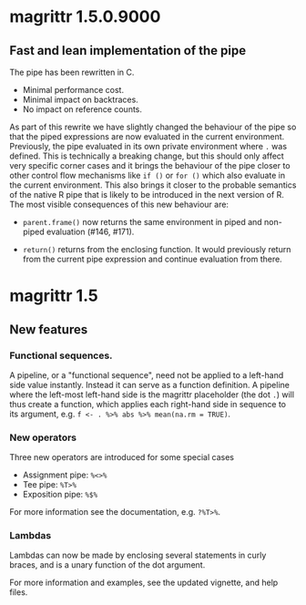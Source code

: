 
# magrittr 1.5.0.9000

## Fast and lean implementation of the pipe

The pipe has been rewritten in C.

- Minimal performance cost.
- Minimal impact on backtraces.
- No impact on reference counts.

As part of this rewrite we have slightly changed the behaviour of the
pipe so that the piped expressions are now evaluated in the current
environment. Previously, the pipe evaluated in its own private
environment where `.` was defined. This is technically a breaking
change, but this should only affect very specific corner cases and it
brings the behaviour of the pipe closer to other control flow
mechanisms like `if ()` or `for ()` which also evaluate in the current
environment. This also brings it closer to the probable semantics of
the native R pipe that is likely to be introduced in the next version
of R. The most visible consequences of this new behaviour are:

- `parent.frame()` now returns the same environment in piped and
  non-piped evaluation (#146, #171).

- `return()` returns from the enclosing function. It would previously
  return from the current pipe expression and continue evaluation from
  there.


# magrittr 1.5

## New features

### Functional sequences.
A pipeline, or a "functional sequence", need not be applied
to a left-hand side value instantly. Instead it can serve as
a function definition. A pipeline where the left-most left-hand
side is the magrittr placeholder (the dot `.`) will thus create a
function, which applies each right-hand side in sequence to its
argument, e.g. `f <- . %>% abs %>% mean(na.rm = TRUE)`.

### New operators
Three new operators are introduced for some special cases

* Assignment pipe: `%<>%`
* Tee pipe: `%T>%`
* Exposition pipe: `%$%`

For more information see the documentation, e.g. `?%T>%`.

### Lambdas
Lambdas can now be made by enclosing several statements in curly braces,
and is a unary function of the dot argument.

For more information and examples, see the updated vignette, and help files.
